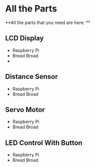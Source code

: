 # All the Parts
**All the parts that you need are here: 
**
## LCD Display

- Raspberry Pi
- Bread Broad
- 
## Distance Sensor

- Raspberry Pi
- Bread Broad

## Servo Motor

- Raspberry Pi
- Bread Broad


## LED Control With Button

- Raspberry Pi
- Bread Broad
